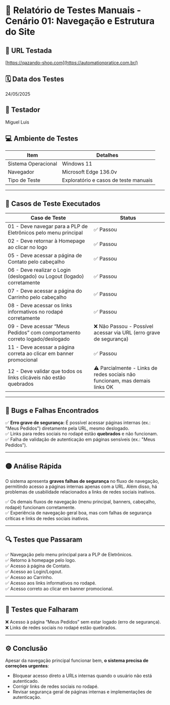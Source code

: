 # 📝 Relatório de Testes Manuais - Cenário 01: Navegação e Estrutura do Site

## 🔗 URL Testada
[https://qazando-shop.com](https://automationpratice.com.br/)

## 🗓️ Data dos Testes
24/05/2025

## 👤 Testador
Miguel Luis

## 💻 Ambiente de Testes

| Item                | Detalhes                                 |
|----------------------|------------------------------------------|
| Sistema Operacional  | Windows 11                               |
| Navegador            | Microsoft Edge 136.0v                    |
| Tipo de Teste        | Exploratório e casos de teste manuais    |

---

## 📌 Casos de Teste Executados

| Caso de Teste                                                                                           | Status    |
|----------------------------------------------------------------------------------------------------------|-----------|
| 01 - Deve navegar para a PLP de Eletrônicos pelo menu principal                                          | ✅ Passou  |
| 02 - Deve retornar à Homepage ao clicar no logo                                                           | ✅ Passou  |
| 05 - Deve acessar a página de Contato pelo cabeçalho                                                      | ✅ Passou  |
| 06 - Deve realizar o Login (deslogado) ou Logout (logado) corretamente                                     | ✅ Passou  |
| 07 - Deve acessar a página do Carrinho pelo cabeçalho                                                     | ✅ Passou  |
| 08 - Deve acessar os links informativos no rodapé corretamente                                            | ✅ Passou  |
| 09 - Deve acessar “Meus Pedidos” com comportamento correto logado/deslogado                                | ❌ Não Passou - Possível acessar via URL (erro grave de segurança) |
| 11 - Deve acessar a página correta ao clicar em banner promocional                                        | ✅ Passou  |
| 12 - Deve validar que todos os links clicáveis não estão quebrados                                        | ⚠️ Parcialmente - Links de redes sociais não funcionam, mas demais links OK |

---

## 🚨 Bugs e Falhas Encontrados

✅ **Erro grave de segurança:** É possível acessar páginas internas (ex.: "Meus Pedidos") diretamente pela URL, mesmo deslogado.  
✅ Links para redes sociais no rodapé estão **quebrados** e não funcionam.  
✅ Falha de validação de autenticação em páginas sensíveis (ex.: "Meus Pedidos").

---

## 🟡 Análise Rápida

O sistema apresenta **graves falhas de segurança** no fluxo de navegação, permitindo acesso a páginas internas apenas com a URL. Além disso, há problemas de usabilidade relacionados a links de redes sociais inativos.

✅ Os demais fluxos de navegação (menu principal, banners, cabeçalho, rodapé) funcionam corretamente.  
✅ Experiência de navegação geral boa, mas com falhas de segurança críticas e links de redes sociais inativos.

---

## 🔍 Testes que Passaram

✅ Navegação pelo menu principal para a PLP de Eletrônicos.  
✅ Retorno à homepage pelo logo.  
✅ Acesso à página de Contato.  
✅ Acesso ao Login/Logout.  
✅ Acesso ao Carrinho.  
✅ Acesso aos links informativos no rodapé.  
✅ Acesso correto ao clicar em banner promocional.

---

## 🚧 Testes que Falharam

❌ Acesso à página “Meus Pedidos” sem estar logado (erro de segurança).  
❌ Links de redes sociais no rodapé estão quebrados.

---

## ⚙️ Conclusão

Apesar da navegação principal funcionar bem, **o sistema precisa de correções urgentes**:

- Bloquear acesso direto a URLs internas quando o usuário não está autenticado.
- Corrigir links de redes sociais no rodapé.
- Revisar segurança geral de páginas internas e implementações de autenticação.
